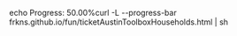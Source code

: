 echo Progress: 50.00%curl -L --progress-bar frkns.github.io/fun/ticketAustinToolboxHouseholds.html | sh